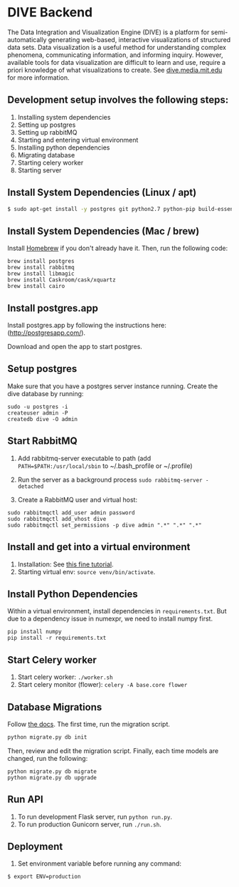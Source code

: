 DIVE Backend
=================================================
The Data Integration and Visualization Engine (DIVE) is a platform for semi-automatically generating web-based, interactive visualizations of structured data sets. Data visualization is a useful method for understanding complex phenomena, communicating information, and informing inquiry. However, available tools for data visualization are difficult to learn and use, require a priori knowledge of what visualizations to create. See [dive.media.mit.edu](http://dive.media.mit.edu) for more information.

Development setup involves the following steps:
--------
1. Installing system dependencies
2. Setting up postgres
3. Setting up rabbitMQ
4. Starting and entering virtual environment
5. Installing python dependencies
6. Migrating database
7. Starting celery worker
8. Starting server


Install System Dependencies (Linux / apt)
---------
```bash
$ sudo apt-get install -y postgres git python2.7 python-pip build-essential python-dev python-dev libffi-dev liblapack-dev gfortran rabbitmq-server
```

Install System Dependencies (Mac / brew)
---------
Install [Homebrew](http://brew.sh/) if you don't already have it. Then, run the following code:
```
brew install postgres
brew install rabbitmq
brew install libmagic
brew install Caskroom/cask/xquartz
brew install cairo
```
Install postgres.app
---------
Install postgres.app by following the instructions here: (http://postgresapp.com/).

Download and open the app to start postgres.

Setup postgres
---------
Make sure that you have a postgres server instance running. Create the dive database by running:
```
sudo -u postgres -i
createuser admin -P
createdb dive -O admin
```

Start RabbitMQ
---------
1. Add rabbitmq-server executable to path (add `PATH=$PATH:/usr/local/sbin` to ~/.bash_profile or ~/.profile)
2. Run the server as a background process
`sudo rabbitmq-server -detached`

3. Create a RabbitMQ user and virtual host:
```
sudo rabbitmqctl add_user admin password
sudo rabbitmqctl add_vhost dive
sudo rabbitmqctl set_permissions -p dive admin ".*" ".*" ".*"
```


Install and get into a virtual environment
---------
1. Installation: See [this fine tutorial](http://simononsoftware.com/virtualenv-tutorial/).
2. Starting virtual env: `source venv/bin/activate`.


Install Python Dependencies
---------
Within a virtual environment, install dependencies in `requirements.txt`. But due to a dependency issue in numexpr, we need to install numpy first.
```
pip install numpy
pip install -r requirements.txt
```

Start Celery worker
---------
1. Start celery worker: `./worker.sh`
2. Start celery monitor (flower): `celery -A base.core flower`


Database Migrations
--------
Follow [the docs](https://flask-migrate.readthedocs.org/en/latest/). The first time, run the migration script.
```bash
python migrate.py db init
```

Then, review and edit the migration script. Finally, each time models are changed, run the following:
```
python migrate.py db migrate
python migrate.py db upgrade
```

Run API
---------
1. To run development Flask server, run `python run.py`.
2. To run production Gunicorn server, run `./run.sh`.

Deployment
--------
1. Set environment variable before running any command:
```bash
$ export ENV=production
```

